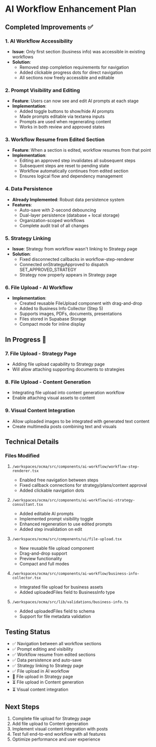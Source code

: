 # AI Workflow Enhancement Plan

## Completed Improvements ✅

### 1. AI Workflow Accessibility
- **Issue**: Only first section (business info) was accessible in existing workflows
- **Solution**: 
  - Removed step completion requirements for navigation
  - Added clickable progress dots for direct navigation
  - All sections now freely accessible and editable

### 2. Prompt Visibility and Editing
- **Feature**: Users can now see and edit AI prompts at each stage
- **Implementation**:
  - Added toggle buttons to show/hide AI prompts
  - Made prompts editable via textarea inputs
  - Prompts are used when regenerating content
  - Works in both review and approved states

### 3. Workflow Resume from Edited Section
- **Feature**: When a section is edited, workflow resumes from that point
- **Implementation**:
  - Editing an approved step invalidates all subsequent steps
  - Subsequent steps are reset to pending state
  - Workflow automatically continues from edited section
  - Ensures logical flow and dependency management

### 4. Data Persistence
- **Already Implemented**: Robust data persistence system
- **Features**:
  - Auto-save with 2-second debouncing
  - Dual-layer persistence (database + local storage)
  - Organization-scoped workflows
  - Complete audit trail of all changes

### 5. Strategy Linking
- **Issue**: Strategy from workflow wasn't linking to Strategy page
- **Solution**:
  - Fixed disconnected callbacks in workflow-step-renderer
  - Connected onStrategyApproved to dispatch SET_APPROVED_STRATEGY
  - Strategy now properly appears in Strategy page

### 6. File Upload - AI Workflow
- **Implementation**:
  - Created reusable FileUpload component with drag-and-drop
  - Added to Business Info Collector (Step 5)
  - Supports images, PDFs, documents, presentations
  - Files stored in Supabase Storage
  - Compact mode for inline display

## In Progress 🔄

### 7. File Upload - Strategy Page
- Adding file upload capability to Strategy page
- Will allow attaching supporting documents to strategies

### 8. File Upload - Content Generation
- Integrating file upload into content generation workflow
- Enable attaching visual assets to content

### 9. Visual Content Integration
- Allow uploaded images to be integrated with generated text content
- Create multimedia posts combining text and visuals

## Technical Details

### Files Modified
1. `/workspaces/ocma/src/components/ai-workflow/workflow-step-renderer.tsx`
   - Enabled free navigation between steps
   - Fixed callback connections for strategy/plans/content approval
   - Added clickable navigation dots

2. `/workspaces/ocma/src/components/ai-workflow/ai-strategy-consultant.tsx`
   - Added editable AI prompts
   - Implemented prompt visibility toggle
   - Enhanced regeneration to use edited prompts
   - Added step invalidation on edit

3. `/workspaces/ocma/src/components/ui/file-upload.tsx`
   - New reusable file upload component
   - Drag-and-drop support
   - Preview functionality
   - Compact and full modes

4. `/workspaces/ocma/src/components/ai-workflow/business-info-collector.tsx`
   - Integrated file upload for business assets
   - Added uploadedFiles field to BusinessInfo type

5. `/workspaces/ocma/src/lib/validations/business-info.ts`
   - Added uploadedFiles field to schema
   - Support for file metadata validation

## Testing Status
- ✅ Navigation between all workflow sections
- ✅ Prompt editing and visibility
- ✅ Workflow resume from edited sections
- ✅ Data persistence and auto-save
- ✅ Strategy linking to Strategy page
- ✅ File upload in AI workflow
- 🔄 File upload in Strategy page
- ⏳ File upload in Content generation
- ⏳ Visual content integration

## Next Steps
1. Complete file upload for Strategy page
2. Add file upload to Content generation
3. Implement visual content integration with posts
4. Test full end-to-end workflow with all features
5. Optimize performance and user experience